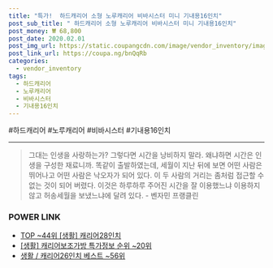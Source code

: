 ```yaml
--- 
title: "특가!  하드캐리어 소형 노루캐리어 비바시스터 미니 기내용16인치" 
post_sub_title: " 하드캐리어 소형 노루캐리어 비바시스터 미니 기내용16인치" 
post_money: ₩ 68,800 
post_date: 2020.02.01 
post_img_url: https://static.coupangcdn.com/image/vendor_inventory/images/2017/05/15/13/4/6e03d330-e23c-4b60-bf29-8679dc887411.jpg 
post_link_url: https://coupa.ng/bnQqRb 
categories: 
  - vendor_inventory 
tags: 
  - 하드캐리어 
  - 노루캐리어 
  - 비바시스터 
  - 기내용16인치 
--- 
```

  #하드캐리어 #노루캐리어 #비바시스터 #기내용16인치 
<hr> 

> 그대는 인생을 사랑하는가? 그렇다면 시간을 낭비하지 말라. 왜냐하면 시간은 인생을 구성한 재료니까. 똑같이 출발하였는데, 세월이 지난 뒤에 보면 어떤 사람은 뛰어나고 어떤 사람은 낙오자가 되어 있다. 이 두 사람의 거리는 좀처럼 접근할 수 없는 것이 되어 버렸다. 이것은 하루하루 주어진 시간을 잘 이용했느냐 이용하지 않고 허송세월을 보냈느냐에 달려 있다. - 벤자민 프랭클린 


### POWER LINK

* <a href="https://blog.naver.com/an0733/221787118716" target="_blank"> TOP ~44위 [생활] 캐리어28인치</a>
* <a href="https://blog.naver.com/sakai111/221776753542" target="_blank"> [생활] 캐리어보조가방 특가정보 순위 ~20위</a>
* <a href="https://blog.naver.com/santokki14/221782719740" target="_blank">생활 / 캐리어26인치 베스트 ~56위</a>
